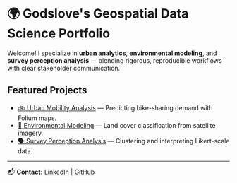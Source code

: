 # 🌍 Godslove's Geospatial Data Science Portfolio

Welcome! I specialize in **urban analytics**, **environmental modeling**, and **survey perception analysis** — blending rigorous, reproducible workflows with clear stakeholder communication.

## Featured Projects
- [🚲 Urban Mobility Analysis](urban-mobility.md) — Predicting bike-sharing demand with Folium maps.
- [🌱 Environmental Modeling](environmental-modeling.md) — Land cover classification from satellite imagery.
- [🗣 Survey Perception Analysis](survey-analysis.md) — Clustering and interpreting Likert-scale data.

---
📬 **Contact:** [LinkedIn](https://www.linkedin.com/in/godslove-ahortor-5b9b88296) | [GitHub](https://github.com/gekahortor)
